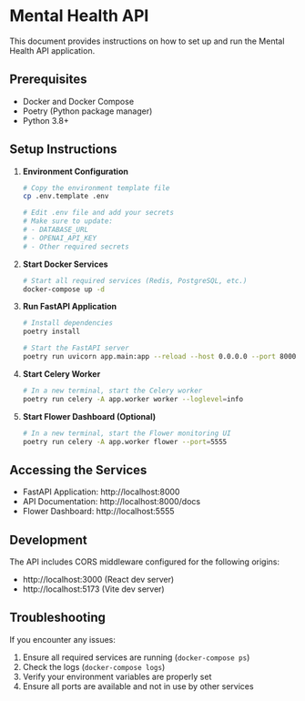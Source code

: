 # Mental Health API

This document provides instructions on how to set up and run the Mental Health API application.

## Prerequisites

- Docker and Docker Compose
- Poetry (Python package manager)
- Python 3.8+

## Setup Instructions

1. **Environment Configuration**
   ```bash
   # Copy the environment template file
   cp .env.template .env
   
   # Edit .env file and add your secrets
   # Make sure to update:
   # - DATABASE_URL
   # - OPENAI_API_KEY
   # - Other required secrets
   ```

2. **Start Docker Services**
   ```bash
   # Start all required services (Redis, PostgreSQL, etc.)
   docker-compose up -d
   ```

3. **Run FastAPI Application**
   ```bash
   # Install dependencies
   poetry install

   # Start the FastAPI server
   poetry run uvicorn app.main:app --reload --host 0.0.0.0 --port 8000
   ```

4. **Start Celery Worker**
   ```bash
   # In a new terminal, start the Celery worker
   poetry run celery -A app.worker worker --loglevel=info
   ```

5. **Start Flower Dashboard (Optional)**
   ```bash
   # In a new terminal, start the Flower monitoring UI
   poetry run celery -A app.worker flower --port=5555
   ```

## Accessing the Services

- FastAPI Application: http://localhost:8000
- API Documentation: http://localhost:8000/docs
- Flower Dashboard: http://localhost:5555

## Development

The API includes CORS middleware configured for the following origins:
- http://localhost:3000 (React dev server)
- http://localhost:5173 (Vite dev server)

## Troubleshooting

If you encounter any issues:
1. Ensure all required services are running (`docker-compose ps`)
2. Check the logs (`docker-compose logs`)
3. Verify your environment variables are properly set
4. Ensure all ports are available and not in use by other services
